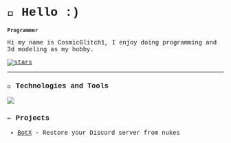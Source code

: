 <style>
    body {
        font-family: 'Courier', monospace;
    }
</style>

# 👋 Hello :)

**`Programmer`**

Hi my name is CosmicGlitch1, I enjoy doing programming and 3d modeling as my hobby. 

<p align="left">
      <a href="https://github.com/cosmicglitch1?tab=repositories">
         <img alt="stars" title="Total stars on GitHub" src="https://custom-icon-badges.demolab.com/github/stars/CosmicGlitch1?color=22526b&style=for-the-badge&labelColor=488207&logo=star"/></a>
</p>

---
### 🧰 Technologies and Tools

<a>
      <img src="https://skillicons.dev/icons?i=mac,bash,docker,git,github,vscode,js,nodejs,express,html,css,mongodb,linux,discordjs,python,typescript"/>
</a>

### ✏️ Projects
- [BotX](https://github.com/cosmicglitch1/Restoration) - Restore your Discord server from nukes

